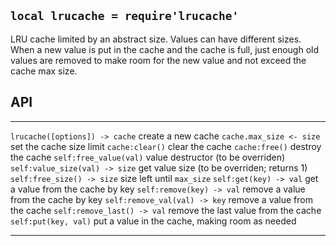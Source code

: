 
## `local lrucache = require'lrucache'`

LRU cache limited by an abstract size. Values can have different sizes. When
a new value is put in the cache and the cache is full, just enough old values
are removed to make room for the new value and not exceed the cache max size.

## API

-------------------------------------- -------------------------------------------------
`lrucache([options]) -> cache`         create a new cache
`cache.max_size <- size`               set the cache size limit
`cache:clear()`                        clear the cache
`cache:free()`                         destroy the cache
`self:free_value(val)`                 value destructor (to be overriden)
`self:value_size(val) -> size`         get value size (to be overriden; returns 1)
`self:free_size() -> size`             size left until `max_size`
`self:get(key) -> val`                 get a value from the cache by key
`self:remove(key) -> val`              remove a value from the cache by key
`self:remove_val(val) -> key`          remove a value from the cache
`self:remove_last() -> val`            remove the last value from the cache
`self:put(key, val)`                   put a value in the cache, making room as needed
-------------------------------------- -------------------------------------------------
